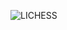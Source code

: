 ![LICHESS](https://img.shields.io/badge/-blitz%3A%202068-black?style=plastic&logo=lichess&label=elib&labelColor=black&color=gray)
